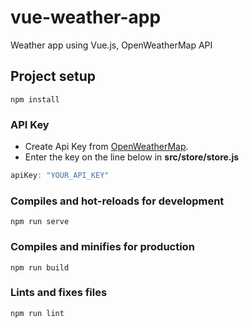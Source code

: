 # vue-weather-app
Weather app using Vue.js, OpenWeatherMap API

## Project setup
```
npm install
```
### API Key
- Create Api Key from [OpenWeatherMap](https://openweathermap.org). 
- Enter the key on the line below in **src/store/store.js**
```javascript
apiKey: "YOUR_API_KEY"
```

### Compiles and hot-reloads for development
```
npm run serve
```

### Compiles and minifies for production
```
npm run build
```

### Lints and fixes files
```
npm run lint
```